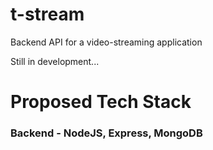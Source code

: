 # t-stream
Backend API for a video-streaming application

Still in development...

# Proposed Tech Stack
### Backend - NodeJS, Express, MongoDB 
